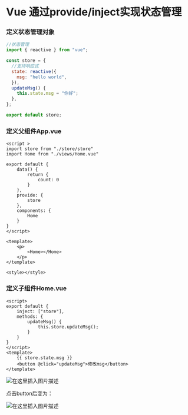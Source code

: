 # Vue 通过provide/inject实现状态管理

### 定义状态管理对象

```js
//状态管理
import { reactive } from "vue";

const store = {
  //支持响应式
  state: reactive({
    msg: "hello world",
  }),
  updateMsg() {
    this.state.msg = "你好";
  },
};

export default store;
```

### 定义父组件App.vue

```vue
<script >
import store from "./store/store"
import Home from "./views/Home.vue"

export default {
    data() {
        return {
            count: 0
        }
    },
    provide: {
        store
    },
    components: {
        Home
    }
}
</script>

<template>   
    <p>
        <Home></Home>
    </p>
</template>

<style></style>
```



### 定义子组件Home.vue

```vue
<script>
export default {
    inject: ["store"],
    methods: {
        updateMsg() {
            this.store.updateMsg();
        }
    }
}
</script>
<template>
    {{ store.state.msg }}
    <button @click="updateMsg">修改msg</button>
</template>
```

![在这里插入图片描述](https://img-blog.csdnimg.cn/57deac7cb79a48759789596c57b11898.png)

点击button后变为：

![在这里插入图片描述](https://img-blog.csdnimg.cn/642d60056111404293741c12b4e414c1.png)

